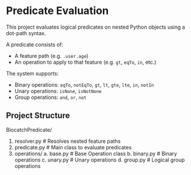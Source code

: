 # Predicate Evaluation

This project evaluates logical predicates on nested Python objects using a dot-path syntax.

A predicate consists of:
- A feature path (e.g. `.user.age`)
- An operation to apply to that feature (e.g. `gt`, `eqTo`, `in`, etc.)

The system supports:
- Binary operations: `eqTo`, `notEqTo`, `gt`, `lt`, `gte`, `lte`, `in`, `notIn`
- Unary operations: `isNone`, `isNotNone`
- Group operations: `and`, `or`, `not`

## Project Structure

BiocatchPredicate/

1. resolver.py # Resolves nested feature paths
2. predicate.py # Main class to evaluate predicates
3. operations/ 
  a. base.py # Base Operation class
  b. binary.py # Binary operations
  c. unary.py # Unary operations
  d. group.py # Logical group operations
